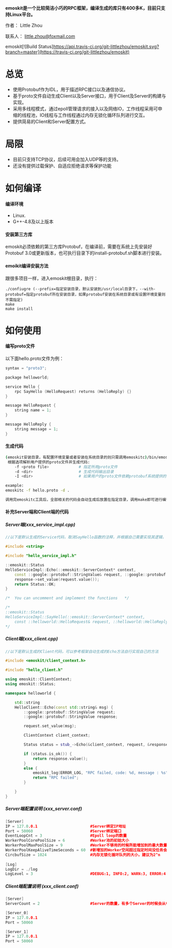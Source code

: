 
**emoskit是一个比较简洁小巧的RPC框架，编译生成的库只有400多K，目前只支持Linux平台。**

作者： Little Zhou

联系人： little.zhou@foxmail.com

emoskit[![Build Status]https://api.travis-ci.org/git-littlezhou/emoskit.svg?branch=master](https://travis-ci.org/git-littlezhou/emoskit)

# 总览
  - 使用Protobuf作为IDL，用于描述RPC接口以及通信协议。
  - 基于proto文件自动生成Client以及Server接口，用于Client及Server的构建与实现。
  - 采用多线程模式，通过epoll管理请求的接入以及网络IO，工作线程采用可申缩的线程池，IO线程与工作线程通过内存无锁化循环队列进行交互。
  - 提供简易的Client和Server配置方式。

# 局限
  - 目前只支持TCP协议，后续可用会加入UDP等的支持。
  - 还没有提供过载保护、自适应拒绝请求等保护功能

# 如何编译
#### 编译环境
  - Linux.
  - G++-4.8及以上版本

#### 安装第三方库
emoskit必须依赖的第三方库Protobuf，在编译前，需要在系统上先安装好Protobuf 3.0或更新版本，也可执行目录下的install-protobuf.sh脚本进行安装。

#### emoikit编译安装方法
跟很多项目一样，进入emoskit根目录，执行：

    ./confiugre (--prefix=指定安装目录，默认安装到/usr/local目录下，--with-protobuf=指定protobuf所在安装目录，如果protobuf安装在系统目录或有设置环境变量则不需指定)
    make
    make install

# 如何使用
#### 编写proto文件
以下面hello.proto文件为例：

```c++
syntax = "proto3";

package helloworld;

service Hello {
	rpc SayHello (HelloRequest) returns (HelloReply) {}
}

message HelloRequest {
	string name = 1;
}

message HelloReply {
	string message = 1;
}

```
#### 生成代码

```bash
(emoskit安装目录，有配置环境变量或者安装在系统目录的则只需调用emoskitc)/bin/emoskitc <-f proto file> <-d destination dir>
 根据选项解析用户提供的proto文件并生成代码:
    -f <proto file>             # 指定所用proto文件
	-d <dir>                    # 生成代码输出目录
	-I <dir>                    # 如果用户的proto文件依赖protobuf系统提供的.proto文件，则可以在这里指定include目录

example:
emoskitc -f hello.proto -d .

调用完emoskitc工具后，全部相关的代码会自动生成后放置在指定目录，调用make即可进行编译。

```

#### 补充Server端和Client端的代码
##### Server端(xxx_service_impl.cpp)

```c++
//以下是默认生成的Service代码，取消SayHello函数的注释，并根据自己需要实现其逻辑，可以参考框架自动生成的Echo函数的实现

#include <string>

#include "hello_service_impl.h"

::emoskit::Status
HelloServiceImpl::Echo(::emoskit::ServerContext* context,
	const ::google::protobuf::StringValue& request, ::google::protobuf::StringValue* response) {
	response->set_value(request.value());
	return Status::OK;
}

/*	You can uncomment and implement the functions	*/

/*
::emoskit::Status
HelloServiceImpl::SayHello(::emoskit::ServerContext* context,
	const ::helloworld::HelloRequest& request, ::helloworld::HelloReply* response) {}
*/

```

##### Client端(xxx_client.cpp)

```c++
//以下是默认生成的Client代码，可以参考框架自动生成的Echo方法自行实现自己的方法

#include <emoskit/client_context.h>

#include "hello_client.h"

using emoskit::ClientContext;
using emoskit::Status;

namespace helloworld {

	std::string
	HelloClient::Echo(const std::string& msg) {
		::google::protobuf::StringValue request;
		::google::protobuf::StringValue response;

		request.set_value(msg);

		ClientContext client_context;

		Status status = stub_->Echo(&client_context, request, &response);

		if (status.is_ok()) {
			return response.value();
		}
		else {
			emoskit_log(ERROR_LOG, "RPC failed, code: %d, message : %s", status.code(), status.message().c_str());
			return "RPC failed";
		}

	}
}

```

##### Server端配置说明 (xxx_server.conf)

```c++
[Server]
IP = 127.0.0.1                       #Server绑定IP地址
Port = 50060                         #Server绑定端口
EventLoopCnt = 3                     #Epoll loop的数量
WorkerPoolCorePoolSize = 6           #Worker池的初始大小
WorkerPoolMaxPoolSize = 9            #Worker不够用的时候所能增加到的最大数量
WorkerPoolKeepAliveTimeSeconds = 60  #新增加的Worker空闲超过指定时间没任务会自动关闭
CircbufSize = 1024                   #内存无锁化循环队列的大小，建议为2^n
 
[Log]
LogDir = ./log
LogLevel = 3                         #DEBUG:1, INFO:2, WARN:3, ERROR:4

```

##### Client端配置说明 (xxx_client.conf)

```c++
[Server]
ServerCount = 2                      #Server的数量，有多个Server的时候会从中随机挑一个进行RPC调用

[Server_0]
IP = 127.0.0.1
Port = 50060

[Server_1]
IP = 127.0.0.1
Port = 50060

```